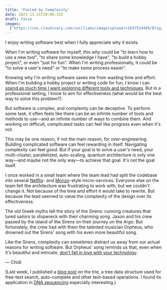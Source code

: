 ```yaml
---
title: 'Fooled by Complexity'
date: 2021-11-21T20:06:15Z
draft: false
images:
  ['https://res.cloudinary.com/cwilliams/image/upload/v1637524489/Blog/lieborf03.jpg']
---
```


I enjoy writing software best when I fully appreciate why it exists.

When I'm writing software for myself, this _why_ could be "to learn how to use a new tool", "to share some knowledge I have", "to build a hobby project", or even "just for fun". When I'm writing professionally, it could be "to solve a user's need" or "to make some process easier".

Knowing why I'm writing software saves me from wasting time and effort. When I'm building a hobby project or writing code for fun, I know I can [spend as much time I want exploring different tools and techniques](https://twitter.com/chidiwilliams__/status/1428097210269552649). But in a professional setting, I know to aim for effectiveness (what would be the best way to solve this problem?).

But software is complex, and complexity can be deceptive. To perform some task, it often feels like there can be an infinite number of tools and methods to use—and an infinite number of ways to combine them. And working on difficult, complicated tasks can feel like progress even when it's not.

This may be one reason, if not the main reason, for over-engineering. Building complicated software can feel rewarding in itself. Navigating complexity can feel _good_. But if your goal is to solve a user's need, your multi-cluster, parallelized, auto-scaling, quantum architecture is only one way—and maybe not the only way—to achieve that goal. It's not the goal itself.

I once worked in a small team where the team lead had split the codebase into several [Netflix](https://www.youtube.com/watch?v=CZ3wIuvmHeM)- and [Monzo](https://www.youtube.com/watch?v=t7iVCIYQbgk)-style micro-services. Everyone else on the team felt the architecture was frustrating to work with, but we couldn't change it. Not because of the time and effort it would take to rewrite. But because the lead seemed to value the complexity of the design over its effectiveness.

The old Greek myths tell the story of the Sirens: cunning creatures that lured sailors to shipwreck with their charming song. Jason and his crew passed by the island of the Sirens on their journey on the _Argo_. But fortunately, the crew had with them the talented musician Orpheus, who drowned out the Sirens' song with his even more beautiful song.

Like the Sirens, complexity can sometimes distract us away from our actual reasons for writing software. But Orpheus' song reminds us that, even when it's beautiful and intricate, [don't fall in love with your technology](https://prog21.dadgum.com/128.html).

— Chidi

(Last week, I published a [blog post](https://chidiwilliams.com/post/text-search-with-tries/) on the trie, a tree data structure used for free-text search, auto-complete and other text-based operations. I found its application in [DNA sequencing](https://www.youtube.com/watch?v=9U0ynguwoNA) especially interesting.)
